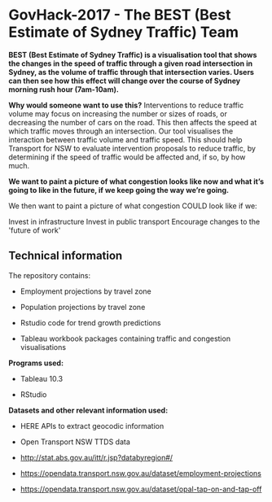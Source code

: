 # GovHack-2017 - The BEST (Best Estimate of Sydney Traffic) Team

**BEST (Best Estimate of Sydney Traffic) is a visualisation tool that shows the changes in the speed of traffic through a given road intersection in Sydney, as the volume of traffic through that intersection varies. Users can then see how this effect will change over the course of Sydney morning rush hour (7am-10am).**

**Why would someone want to use this?**
Interventions to reduce traffic volume may focus on increasing the number or sizes of roads, or decreasing the number of cars on the road. This then affects the speed at which traffic moves through an intersection. Our tool visualises the interaction between traffic volume and traffic speed. This should help Transport for NSW to evaluate intervention proposals to reduce traffic, by determining if the speed of traffic would be affected and, if so, by how much.

**We want to paint a picture of what congestion looks like now and what it’s going to like in the future, if we keep going the way we’re going.**

We then want to paint a picture of what congestion COULD look like if we:

Invest in infrastructure
Invest in public transport
Encourage changes to the 'future of work'

## Technical information

The repository contains:

  * Employment projections by travel zone

  * Population projections by travel zone

  * Rstudio code for trend growth predictions

  * Tableau workbook packages containing traffic and congestion visualisations  

**Programs used:**

  * Tableau 10.3

  * RStudio


**Datasets and other relevant information used:**

  * HERE APIs to extract geocodic information

  * Open Transport NSW TTDS data

  * http://stat.abs.gov.au/itt/r.jsp?databyregion#/
  
  * https://opendata.transport.nsw.gov.au/dataset/employment-projections
  
  * https://opendata.transport.nsw.gov.au/dataset/opal-tap-on-and-tap-off













